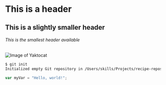 # This is a header
## This is a slightly smaller header
###### This is the smallest header available

![Image of Yaktocat](https://octodex.github.com/images/yaktocat.png)

```bash
$ git init
Initialized empty Git repository in /Users/skills/Projects/recipe-repository/.git/
```

```js
var myVar = "Hello, world!";
```
